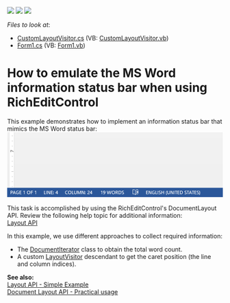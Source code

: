 <!-- default badges list -->
![](https://img.shields.io/endpoint?url=https://codecentral.devexpress.com/api/v1/VersionRange/128610204/16.1.9%2B)
[![](https://img.shields.io/badge/Open_in_DevExpress_Support_Center-FF7200?style=flat-square&logo=DevExpress&logoColor=white)](https://supportcenter.devexpress.com/ticket/details/T467150)
[![](https://img.shields.io/badge/📖_How_to_use_DevExpress_Examples-e9f6fc?style=flat-square)](https://docs.devexpress.com/GeneralInformation/403183)
<!-- default badges end -->
<!-- default file list -->
*Files to look at*:

* [CustomLayoutVisitor.cs](./CS/WindowsFormsApplication1/CustomLayoutVisitor.cs) (VB: [CustomLayoutVisitor.vb](./VB/WindowsFormsApplication1/CustomLayoutVisitor.vb))
* [Form1.cs](./CS/WindowsFormsApplication1/Form1.cs) (VB: [Form1.vb](./VB/WindowsFormsApplication1/Form1.vb))
<!-- default file list end -->
# How to emulate the MS Word information status bar when using RichEditControl


<p>This example demonstrates how to implement an information status bar that mimics the MS Word status bar:<br><img src="https://raw.githubusercontent.com/DevExpress-Examples/how-to-emulate-the-ms-word-information-status-bar-when-using-richeditcontrol-t467150/16.1.9+/media/150534eb-cd19-11e6-80bf-00155d62480c.png"></p>
<p>This task is accomplished by using the RichEditControl's DocumentLayout API. Review the following help topic for additional information:<br><a href="https://documentation.devexpress.com/#WindowsForms/CustomDocument114069">Layout API</a></p>
<p>In this example, we use different approaches to collect required information:</p>

* The <a href="https://documentation.devexpress.com/CoreLibraries/clsDevExpressXtraRichEditAPINativeDocumentIteratortopic.aspx">DocumentIterator</a> class to obtain the total word count.
* A custom <a href="https://documentation.devexpress.com/#CoreLibraries/clsDevExpressXtraRichEditAPILayoutLayoutVisitortopic">LayoutVisitor</a> descendant to get the caret position (the line and column indices).
<p><strong>See also:</strong><br><a href="https://www.devexpress.com/Support/Center/p/T245818">Layout API - Simple Example</a><br><a href="https://www.devexpress.com/Support/Center/p/T266080">Document Layout API - Practical usage</a></p>
